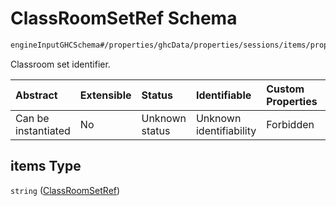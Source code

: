 # ClassRoomSetRef Schema

```txt
engineInputGHCSchema#/properties/ghcData/properties/sessions/items/properties/sessionClassRooms/properties/classRoomsToAssign/items/properties/classRoomsSetsList/items
```

Classroom set identifier.

| Abstract            | Extensible | Status         | Identifiable            | Custom Properties | Additional Properties | Access Restrictions | Defined In                                                        |
| :------------------ | :--------- | :------------- | :---------------------- | :---------------- | :-------------------- | :------------------ | :---------------------------------------------------------------- |
| Can be instantiated | No         | Unknown status | Unknown identifiability | Forbidden         | Allowed               | none                | [ghc.schema.json*](../out/ghc.schema.json "open original schema") |

## items Type

`string` ([ClassRoomSetRef](ghc-properties-ghcdata-properties-sessions-session-properties-sessionclassrooms-properties-classroomstoassign-refclassroomtoassign-properties-classroomssetslist-classroomsetref.md))
